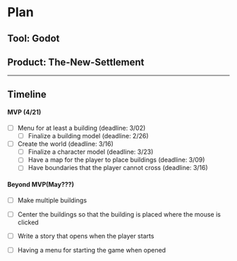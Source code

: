 # Plan

## Tool: Godot
## Product: The-New-Settlement

---

## Timeline

#### MVP (4/21)

- [ ] Menu for at least a building (deadline: 3/02)
  - [ ] Finalize a building model (deadline: 2/26)
- [ ] Create the world (deadline: 3/16)
  - [ ] Finalize a character model (deadline: 3/23)
  - [ ] Have a map for the player to place buildings (deadline: 3/09)
  - [ ] Have boundaries that the player cannot cross (deadline: 3/16)

#### Beyond MVP(May???)

- [ ] Make multiple buildings
- [ ] Center the buildings so that the building is placed where the mouse is clicked
- [ ] Write a story that opens when the player starts
- [ ] Having a menu for starting the game when opened


<!-- EXAMPLE

## Tool: APIs
## Product: Green Glass Door riddle app

## Timeline

### MVP(Due 4/21)

- [ ] Front-end
  - [x] Webpage to collect input from user (deadline: 4/15)
  - [ ] Webpage to display "yes, but a ___ can't" or "no, but a ___ can" (deadline: 5/1)
- [x] Back-end
  - [x] Use regex to test whether or not the word can go through the GGD (deadline: 3/1)
  - [x] Use the Twinword API to find related words (deadline: 3/15)
    - [ ] Iterate through the words until an opposite example can be found (deadline: 4/1)

#### Beyond MVP(May???)

- [ ] Use another API to make sure the opposite example is a noun
- [ ] Automate notification of API limit to make sure I don’t exceed free quota
- [ ] A multiple choice quizzer that will test the user’s knowledge of the solution

-->





<!-- DO NOT USE THIS YET

| Name | Glows | Grows |
| -------- | ------- | ------- |
|   |   |
|   |   |
|   |   |
|   |   |
|   |   |
|   |   |

-->

